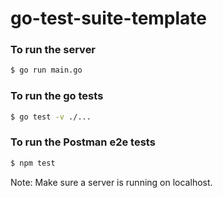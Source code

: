 # go-test-suite-template

### To run the server
```bash
$ go run main.go
```

### To run the go tests
```bash
$ go test -v ./...
```

### To run the Postman e2e tests
```bash
$ npm test
```
Note: Make sure a server is running on localhost.


